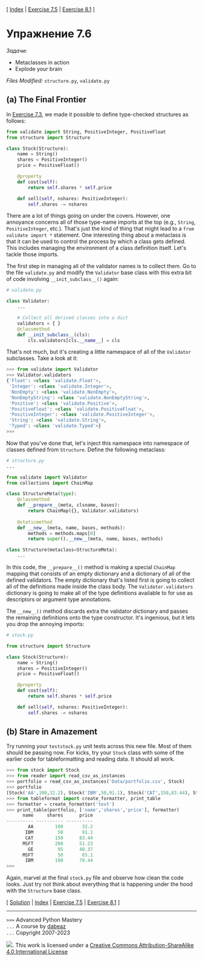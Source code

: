 \[ [Index](index.md) | [Exercise 7.5](ex7_5.md) | [Exercise 8.1](ex8_1.md) \]

# Упражнение 7.6

*Задачи:*

- Metaclasses in action
- Explode your brain

*Files Modified:* `structure.py`, `validate.py`

## (a) The Final Frontier

In [Exercise 7.3](ex7_3.md), we made it possible to define type-checked structures as follows:

```python
from validate import String, PositiveInteger, PositiveFloat
from structure import Structure

class Stock(Structure):
    name = String()
    shares = PositiveInteger()
    price = PositiveFloat()

    @property
    def cost(self):
        return self.shares * self.price

    def sell(self, nshares: PositiveInteger):
        self.shares -= nshares
```

There are a lot of things going on under the covers.  However, one annoyance
concerns all of those type-name imports at the top (e.g., `String`, `PositiveInteger`, etc.).
That's just the kind of thing that might lead to a `from validate import *` statement.
One interesting thing about a metaclass is that it can be used to control
the process by which a class gets defined.  This includes managing the
environment of a class definition itself.  Let's tackle those imports.

The first step in managing all of the validator names is to collect
them.   Go to the file `validate.py` and modify the `Validator` base
class with this extra bit of code involving `__init_subclass__()` again:

```python
# validate.py

class Validator:
    ...

    # Collect all derived classes into a dict
    validators = { }
    @classmethod
    def __init_subclass__(cls):
        cls.validators[cls.__name__] = cls
```

That's not much, but it's creating a little namespace of all of the `Validator`
subclasses.  Take a look at it:

```python
>>> from validate import Validator
>>> Validator.validators
{'Float': <class 'validate.Float'>,
 'Integer': <class 'validate.Integer'>,
 'NonEmpty': <class 'validate.NonEmpty'>,
 'NonEmptyString': <class 'validate.NonEmptyString'>,
 'Positive': <class 'validate.Positive'>,
 'PositiveFloat': <class 'validate.PositiveFloat'>,
 'PositiveInteger': <class 'validate.PositiveInteger'>,
 'String': <class 'validate.String'>,
 'Typed': <class 'validate.Typed'>}
>>>
```

Now that you've done that, let's inject this namespace into namespace
of classes defined from `Structure`. Define the following metaclass:

```python
# structure.py
...

from validate import Validator
from collections import ChainMap

class StructureMeta(type):
    @classmethod
    def __prepare__(meta, clsname, bases):
        return ChainMap({}, Validator.validators)
        
    @staticmethod
    def __new__(meta, name, bases, methods):
        methods = methods.maps[0]
        return super().__new__(meta, name, bases, methods)

class Structure(metaclass=StructureMeta):
    ...
```

In this code, the `__prepare__()` method is making a special `ChainMap` mapping that consists
of an empty dictionary and a dictionary of all of the defined validators.  The empty dictionary
that's listed first is going to collect all of the definitions made inside the class body.
The `Validator.validators` dictionary is going to make all of the type definitions available 
to for use as descriptors or argument type annotations.

The `__new__()` method discards extra the validator dictionary and
passes the remaining definitions onto the type constructor.  It's
ingenious, but it lets you drop the annoying imports:

```python
# stock.py

from structure import Structure

class Stock(Structure):
    name = String()
    shares = PositiveInteger()
    price = PositiveFloat()

    @property
    def cost(self):
        return self.shares * self.price

    def sell(self, nshares: PositiveInteger):
        self.shares -= nshares
```

## (b) Stare in Amazement

Try running your `teststock.py` unit tests across this new file. Most of them should be
passing now.   For kicks, try your `Stock` class with some of the earlier code
for tableformatting and reading data.  It should all work.

```python
>>> from stock import Stock
>>> from reader import read_csv_as_instances
>>> portfolio = read_csv_as_instances('Data/portfolio.csv', Stock)
>>> portfolio
[Stock('AA',100,32.2), Stock('IBM',50,91.1), Stock('CAT',150,83.44), Stock('MSFT',200,51.23), Stock('GE',95,40.37), Stock('MSFT',50,65.1), Stock('IBM',100,70.44)]
>>> from tableformat import create_formatter, print_table
>>> formatter = create_formatter('text')
>>> print_table(portfolio, ['name','shares','price'], formatter)
      name     shares      price 
---------- ---------- ---------- 
        AA        100       32.2 
       IBM         50       91.1 
       CAT        150      83.44 
      MSFT        200      51.23 
        GE         95      40.37 
      MSFT         50       65.1 
       IBM        100      70.44 
>>> 
```

Again, marvel at the final `stock.py` file and observe how clean the
code looks.  Just try not think about everything that is happening
under the hood with the `Structure` base class.

\[ [Solution](soln7_6.md) | [Index](index.md) | [Exercise 7.5](ex7_5.md) | [Exercise 8.1](ex8_1.md) \]

----
`>>>` Advanced Python Mastery  
`...` A course by [dabeaz](https://www.dabeaz.com)  
`...` Copyright 2007-2023  

![](https://i.creativecommons.org/l/by-sa/4.0/88x31.png). This work is licensed under a [Creative Commons Attribution-ShareAlike 4.0 International License](http://creativecommons.org/licenses/by-sa/4.0/)
